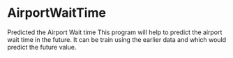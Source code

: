 # AirportWaitTime
Predicted the Airport Wait time 
This program will help to predict the airport wait time in the future. It can be train using the earlier data and which would predict the future value.
